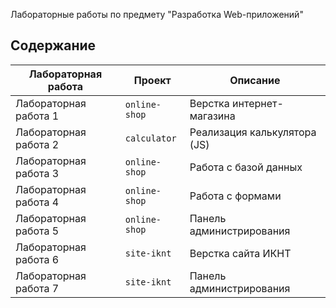 Лабораторные работы по предмету "Разработка Web-приложений"

## Содержание

| Лабораторная работа | Проект         | Описание                     |
|---------------------|----------------|------------------------------|
| Лабораторная работа 1 | `online-shop`   | Верстка интернет-магазина    |
| Лабораторная работа 2 | `calculator`    | Реализация калькулятора (JS) |
| Лабораторная работа 3 | `online-shop`   | Работа с базой данных        |
| Лабораторная работа 4 | `online-shop`   | Работа с формами             |
| Лабораторная работа 5 | `online-shop`   | Панель администрирования     |
| Лабораторная работа 6 | `site-iknt`     | Верстка сайта ИКНТ           |
| Лабораторная работа 7 | `site-iknt`     | Панель администрирования     |
